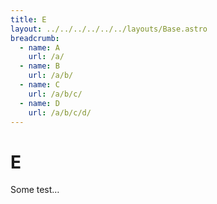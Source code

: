 ```yaml
---
title: E
layout: ../../../../../../layouts/Base.astro
breadcrumb:
  - name: A
    url: /a/
  - name: B
    url: /a/b/
  - name: C
    url: /a/b/c/
  - name: D
    url: /a/b/c/d/
---
```


# E
Some test…